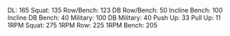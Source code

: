 DL: 165
 Squat: 135
 Row/Bench: 123
 DB Row/Bench: 50
 Incline Bench: 100
 Incline DB Bench: 40
 Military: 100
 DB Military: 40
 Push Up: 33
 Pull Up: 11
 1RPM Squat: 275
 1RPM Row: 225
 1RPM Bench: 205
